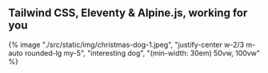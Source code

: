 ## Tailwind CSS, Eleventy & Alpine.js, working for you

{% image "./src/static/img/christmas-dog-1.jpeg", "justify-center w-2/3 m-auto rounded-lg my-5", "interesting dog", "(min-width: 30em) 50vw, 100vw" %}